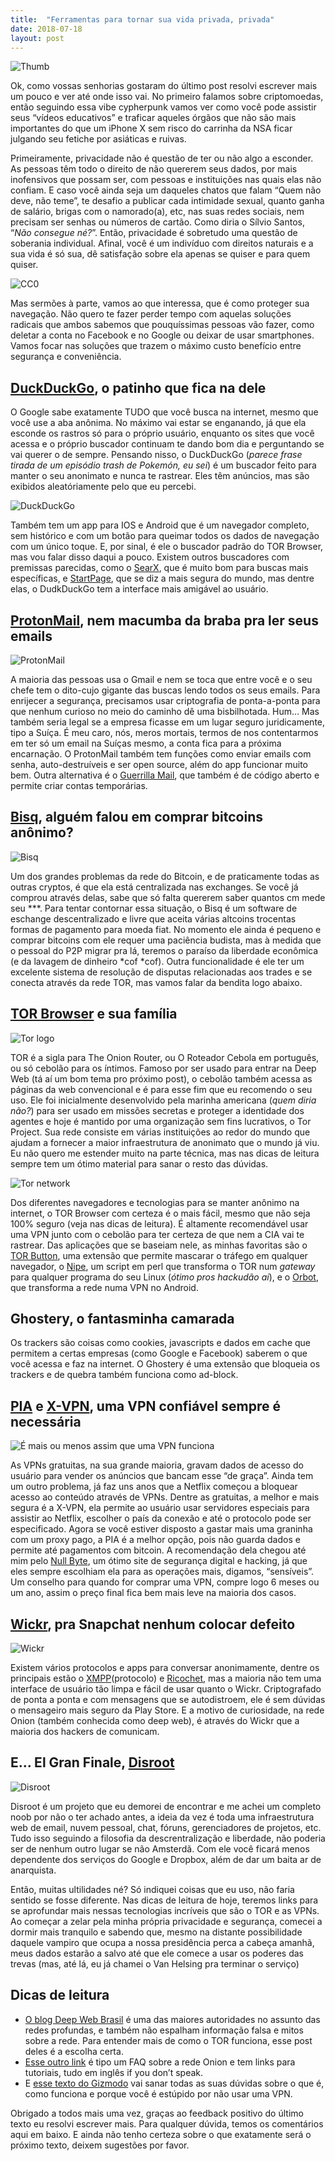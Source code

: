 ```yaml
---
title:  "Ferramentas para tornar sua vida privada, privada"
date: 2018-07-18
layout: post
---
```


![Thumb](/assets/img/Ferramentas-para-tornar-sua-vida-privada.png)

Ok, como vossas senhorias gostaram do último post resolvi escrever mais um pouco e ver até onde isso vai. No primeiro falamos sobre criptomoedas, então seguindo essa vibe cypherpunk vamos ver como você pode assistir seus “vídeos educativos” e traficar aqueles órgãos que não são mais importantes do que um iPhone X sem risco do carrinha da NSA ficar julgando seu fetiche por asiáticas e ruivas.

Primeiramente, privacidade não é questão de ter ou não algo a esconder. As pessoas têm todo o direito de não quererem seus dados, por mais inofensivos que possam ser, com pessoas e instituições nas quais elas não confiam. E caso você ainda seja um daqueles chatos que falam “Quem não deve, não teme”, te desafio a publicar cada intimidade sexual, quanto ganha de salário, brigas com o namorado(a), etc, nas suas redes sociais, nem precisam ser senhas ou números de cartão. Como diria o Sílvio Santos, “*Não consegue né?*”. Então, privacidade é sobretudo uma questão de soberania individual. Afinal, você é um indivíduo com direitos naturais e a sua vida é só sua, dê satisfação sobre ela apenas se quiser e para quem quiser.

<img align=center src="/assets/img/funny.gif" style="border-style: none;" alt="CC0" />

Mas sermões à parte, vamos ao que interessa, que é como proteger sua navegação. Não quero te fazer perder tempo com aquelas soluções radicais que ambos sabemos que pouquíssimas pessoas vão fazer, como deletar a conta no Facebook e no Google ou deixar de usar smartphones. Vamos focar nas soluções que trazem o máximo custo benefício entre segurança e conveniência.

## [DuckDuckGo](https://duckduckgo.com/), o patinho que fica na dele

O Google sabe exatamente TUDO que você busca na internet, mesmo que você use a aba anônima. No máximo vai estar se enganando, já que ela esconde os rastros só para o próprio usuário, enquanto os sites que você acessa e o próprio buscador continuam te dando bom dia e perguntando se vai querer o de sempre. Pensando nisso, o DuckDuckGo (*parece frase tirada de um episódio trash de Pokemón, eu sei*) é um buscador feito para manter o seu anonimato e nunca te rastrear. Eles têm anúncios, mas são exibidos aleatóriamente pelo que eu percebi.

![DuckDuckGo](/assets/img/duckduckgo.jpeg)

Também tem um app para IOS e Android que é um navegador completo, sem histórico e com um botão para queimar todos os dados de navegação com um único toque. E, por sinal, é ele o buscador padrão do TOR Browser, mas vou falar disso daqui a pouco. Existem outros buscadores com premissas parecidas, como o [SearX](https://www.searx.me/), que é muito bom para buscas mais específicas, e [StartPage](https://www.startpage.com/), que se diz a mais segura do mundo, mas dentre elas, o DudkDuckGo tem a interface mais amigável ao usuário.

## [ProtonMail](https://protonmail.com/), nem macumba da braba pra ler seus emails

![ProtonMail](/assets/img/protonmail.jpeg)

A maioria das pessoas usa o Gmail e nem se toca que entre você e o seu chefe tem o dito-cujo gigante das buscas lendo todos os seus emails. Para enrijecer a segurança, precisamos usar criptografia de ponta-a-ponta para que nenhum curioso no meio do caminho dê uma bisbilhotada. Hum… Mas também seria legal se a empresa ficasse em um lugar seguro juridicamente, tipo a Suíça. É meu caro, nós, meros mortais, termos de nos contentarmos em ter só um email na Suíças mesmo, a conta fica para a próxima encarnação. O ProtonMail também tem funções como enviar emails com senha, auto-destruíveis e ser open source, além do app funcionar muito bem. Outra alternativa é o [Guerrilla Mail](https://www.guerrillamail.com/), que também é de código aberto e permite criar contas temporárias.

## [Bisq](https://bisq.network/), alguém falou em comprar bitcoins anônimo?

![Bisq](/assets/img/bisq.jpeg)

Um dos grandes problemas da rede do Bitcoin, e de praticamente todas as outras cryptos, é que ela está centralizada nas exchanges. Se você já comprou através delas, sabe que só falta quererem saber quantos cm mede seu \*\*\*. Para tentar contornar essa situação, o Bisq é um software de eschange descentralizado e livre que aceita várias altcoins trocentas formas de pagamento para moeda fiat. No momento ele ainda é pequeno e comprar bitcoins com ele requer uma paciência budista, mas à medida que o pessoal do P2P migrar pra lá, teremos o paraíso da liberdade econômica (e da lavagem de dinheiro \*cof \*cof). Outra funcionalidade é ele ter um excelente sistema de resolução de disputas relacionadas aos trades e se conecta através da rede TOR, mas vamos falar da bendita logo abaixo.

## [TOR Browser](https://www.torproject.org/) e sua família

![Tor logo](/assets/img/tor-logo.png)

TOR é a sigla para The Onion Router, ou O Roteador Cebola em português, ou só cebolão para os íntimos. Famoso por ser usado para entrar na Deep Web (tá aí um bom tema pro próximo post), o cebolão também acessa as páginas da web convencional e é para esse fim que eu recomendo o seu uso. Ele foi inicialmente desenvolvido pela marinha americana (*quem diria não?*) para ser usado em missões secretas e proteger a identidade dos agentes e hoje é mantido por uma organização sem fins lucrativos, o Tor Project. Sua rede consiste em várias instituições ao redor do mundo que ajudam a fornecer a maior infraestrutura de anonimato que o mundo já viu. Eu não quero me estender muito na parte técnica, mas nas dicas de leitura sempre tem um ótimo material para sanar o resto das dúvidas.

![Tor network](/assets/img/tor-scheme.png)

Dos diferentes navegadores e tecnologias para se manter anônimo na internet, o TOR Browser com certeza é o mais fácil, mesmo que não seja 100% seguro (veja nas dicas de leitura). É altamente recomendável usar uma VPN junto com o cebolão para ter certeza de que nem a CIA vai te rastrear. Das aplicações que se baseiam nele, as minhas favoritas são o [TOR Button](https://chrome.google.com/webstore/detail/tor-browser-button/goimpaiignmlnmdnpnkbbjoophmbebhp?utm_source=chrome-ntp-icon), uma extensão que permite mascarar o tráfego em qualquer navegador, o [Nipe](https://github.com/GouveaHeitor/nipe), um script em perl que transforma o TOR num *gateway* para qualquer programa do seu Linux (*ótimo pros hackudão aí*), e o [Orbot](https://play.google.com/store/apps/details?id=org.torproject.android), que transforma a rede numa VPN no Android.

## Ghostery, o fantasminha camarada

Os trackers são coisas como cookies, javascripts e dados em cache que permitem a certas empresas (como Google e Facebook) saberem o que você acessa e faz na internet. O Ghostery é uma extensão que bloqueia os trackers e de quebra também funciona como ad-block.

## [PIA](https://www.privateinternetaccess.com/) e [X-VPN](https://xvpn.io/), uma VPN confiável sempre é necessária

![É mais ou menos assim que uma VPN funciona](/assets/img/VPN.png)

As VPNs gratuitas, na sua grande maioria, gravam dados de acesso do usuário para vender os anúncios que bancam esse “de graça”. Ainda tem um outro problema, já faz uns anos que a Netflix começou a bloquear acesso ao conteúdo através de VPNs. Dentre as gratuitas, a melhor e mais segura é a X-VPN, ela permite ao usuário usar servidores especiais para assistir ao Netflix, escolher o país da conexão e até o protocolo pode ser especificado. Agora se você estiver disposto a gastar mais uma graninha com um proxy pago, a PIA é a melhor opção, pois não guarda dados e permite até pagamentos com bitcoin. A recomendação dela chegou até mim pelo [Null Byte](https://null-byte.wonderhowto.com/), um ótimo site de segurança digital e hacking, já que eles sempre escolhiam ela para as operações mais, digamos, “sensíveis”. Um conselho para quando for comprar uma VPN, compre logo 6 meses ou um ano, assim o preço final fica bem mais leve na maioria dos casos.

## [Wickr](https://wickr.com/), pra Snapchat nenhum colocar defeito

![Wickr](/assets/img/Wickr.jpeg)

Existem vários protocolos e apps para conversar anonimamente, dentre os principais estão o [XMPP](https://xmpp.org/)(protocolo) e [Ricochet](https://ricochet.im/), mas a maioria não tem uma interface de usuário tão limpa e fácil de usar quanto o Wickr. Criptografado de ponta a ponta e com mensagens que se autodistroem, ele é sem dúvidas o mensageiro mais seguro da Play Store. E a motivo de curiosidade, na rede Onion (também conhecida como deep web), é através do Wickr que a maioria dos hackers de comunicam.

## E… El Gran Finale, [Disroot](https://disroot.org/en)

![Disroot](/assets/img/Disroot.jpeg)

Disroot é um projeto que eu demorei de encontrar e me achei um completo noob por não o ter achado antes, a ideia da vez é toda uma infraestrutura web de email, nuvem pessoal, chat, fóruns, gerenciadores de projetos, etc. Tudo isso seguindo a filosofia da descrentralização e liberdade, não poderia ser de nenhum outro lugar se não Amsterdã. Com ele você ficará menos dependente dos serviços do Google e Dropbox, além de dar um baita ar de anarquista.


Então, muitas ultilidades né? Só indiquei coisas que eu uso, não faria sentido se fosse diferente. Nas dicas de leitura de hoje, teremos links para se aprofundar mais nessas tecnologias incríveis que são o TOR e as VPNs. Ao começar a zelar pela minha própria privacidade e segurança, comecei a dormir mais tranquilo e sabendo que, mesmo na distante possibilidade daquele vampiro que ocupa a nossa presidência perca a cabeça amanhã, meus dados estarão a salvo até que ele comece a usar os poderes das trevas (mas, até lá, eu já chamei o Van Helsing pra terminar o serviço)


## Dicas de leitura
- [O blog Deep Web Brasil](https://blog.deepwebbrasil.com/) é uma das maiores autoridades no assunto das redes profundas, e também não espalham informação falsa e mitos sobre a rede. Para entender mais de como o TOR funciona, esse post deles é a escolha certa.
- [Esse outro link](https://www.tomsguide.com/us/what-is-tor-faq,news-17754.html) é tipo um FAQ sobre a rede Onion e tem links para tutoriais, tudo em inglês if you don’t speak.
- E [esse texto do Gizmodo](https://gizmodo.com/5990192/vpns-what-they-do-how-they-work-and-why-youre-dumb-for-not-using-one) vai sanar todas as suas dúvidas sobre o que é, como funciona e porque você é estúpido por não usar uma VPN.


Obrigado a todos mais uma vez, graças ao feedback positivo do último texto eu resolvi escrever mais. Para qualquer dúvida, temos os comentários aqui em baixo. E ainda não tenho certeza sobre o que exatamente será o próximo texto, deixem sugestões por favor.
